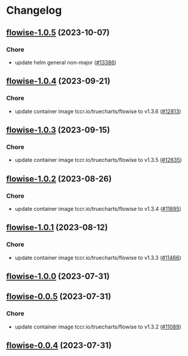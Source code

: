 # Changelog



## [flowise-1.0.5](https://github.com/truecharts/charts/compare/flowise-1.0.4...flowise-1.0.5) (2023-10-07)

### Chore

- update helm general non-major ([#13386](https://github.com/truecharts/charts/issues/13386))
  
  


## [flowise-1.0.4](https://github.com/truecharts/charts/compare/flowise-1.0.3...flowise-1.0.4) (2023-09-21)

### Chore

- update container image tccr.io/truecharts/flowise to v1.3.6 ([#12813](https://github.com/truecharts/charts/issues/12813))
  
  


## [flowise-1.0.3](https://github.com/truecharts/charts/compare/flowise-1.0.2...flowise-1.0.3) (2023-09-15)

### Chore

- update container image tccr.io/truecharts/flowise to v1.3.5 ([#12635](https://github.com/truecharts/charts/issues/12635))
  
  


## [flowise-1.0.2](https://github.com/truecharts/charts/compare/flowise-1.0.1...flowise-1.0.2) (2023-08-26)

### Chore

- update container image tccr.io/truecharts/flowise to v1.3.4 ([#11895](https://github.com/truecharts/charts/issues/11895))
  
  


## [flowise-1.0.1](https://github.com/truecharts/charts/compare/flowise-1.0.0...flowise-1.0.1) (2023-08-12)

### Chore

- update container image tccr.io/truecharts/flowise to v1.3.3 ([#11466](https://github.com/truecharts/charts/issues/11466))
  
  



## [flowise-1.0.0](https://github.com/truecharts/charts/compare/flowise-0.0.5...flowise-1.0.0) (2023-07-31)




## [flowise-0.0.5](https://github.com/truecharts/charts/compare/flowise-0.0.4...flowise-0.0.5) (2023-07-31)

### Chore

- update container image tccr.io/truecharts/flowise to v1.3.2 ([#11089](https://github.com/truecharts/charts/issues/11089))
  
  


## [flowise-0.0.4](https://github.com/truecharts/charts/compare/flowise-0.0.3...flowise-0.0.4) (2023-07-31)

